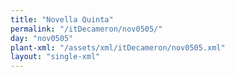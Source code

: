 ```yaml
---
title: "Novella Quinta"
permalink: "/itDecameron/nov0505/"
day: "nov0505"
plant-xml: "/assets/xml/itDecameron/nov0505.xml"
layout: "single-xml"
---
```

